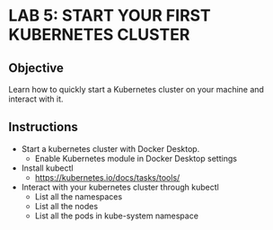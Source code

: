 # LAB 5: START YOUR FIRST KUBERNETES CLUSTER

## Objective

Learn how to quickly start a Kubernetes cluster on your machine and interact with it.

## Instructions

- Start a kubernetes cluster with Docker Desktop.
  - Enable Kubernetes module in Docker Desktop settings
- Install kubectl
  - https://kubernetes.io/docs/tasks/tools/
- Interact with your kubernetes cluster through kubectl
  - List all the namespaces
  - List all the nodes
  - List all the pods in kube-system namespace

